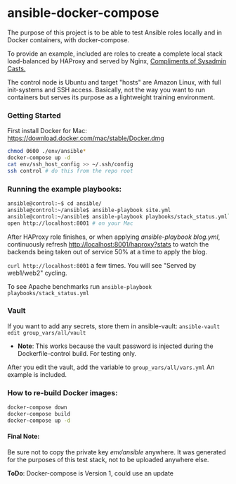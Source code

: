 # ansible-docker-compose

The purpose of this project is to be able to test Ansible roles locally and in Docker containers, with docker-compose.

To provide an example, included are roles to create a complete local stack load-balanced by HAProxy and served by Nginx, [Compliments of Sysadmin Casts. ](https://sysadmincasts.com/episodes/47-zero-downtime-deployments-with-ansible-part-4-4)

The control node is Ubuntu and target "hosts" are Amazon Linux, with full init-systems and SSH access.  Basically, not the way you want to run containers but serves its purpose as a lightweight training environment.

### Getting Started
First install Docker for Mac: https://download.docker.com/mac/stable/Docker.dmg

```bash
chmod 0600 ./env/ansible*
docker-compose up -d
cat env/ssh_host_config >> ~/.ssh/config
ssh control # do this from the repo root
```

### Running the example playbooks:
```bash
ansible@control:~$ cd ansible/
ansible@control:~/ansible$ ansible-playbook site.yml
ansible@control:~/ansible$ ansible-playbook playbooks/stack_status.yml`
open http://localhost:8001 # on your Mac
```

After HAProxy role finishes, or when applying *ansible-playbook blog.yml*, continuously refresh <http://localhost:8001/haproxy?stats> to watch the backends being taken out of service 50% at a time to apply the blog.

`curl http://localhost:8001` a few times.  You will see "Served by web1/web2" cycling.

To see Apache benchmarks run `ansible-playbook playbooks/stack_status.yml`

### Vault
If you want to add any secrets, store them in ansible-vault:
`ansible-vault edit group_vars/all/vault`
* **Note**: This works because the vault password is injected during the Dockerfile-control build.  For testing only.

After you edit the vault, add the variable to `group_vars/all/vars.yml`
An example is included.

### How to re-build Docker images:
```bash
docker-compose down
docker-compose build
docker-compose up -d
```

#### Final Note:
Be sure not to copy the private key *env/ansible* anywhere.  It was generated for the purposes of this test stack, not to be uploaded anywhere else.

**ToDo**: Docker-compose is Version 1, could use an update
